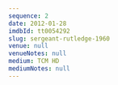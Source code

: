 ```yaml
---
sequence: 2
date: 2012-01-28
imdbId: tt0054292
slug: sergeant-rutledge-1960
venue: null
venueNotes: null
medium: TCM HD
mediumNotes: null
---
```


